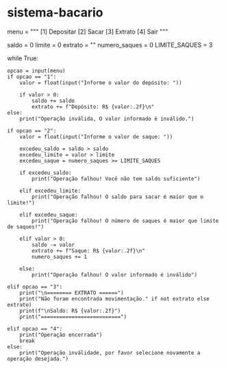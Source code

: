 # sistema-bacario
menu = """
[1] Depositar
[2] Sacar
[3] Extrato
[4] Sair
"""

saldo = 0
limite = 0
extrato = ""
numero_saques = 0
LIMITE_SAQUES = 3

while True:

    opcao = input(menu)
    if opcao == "1":
        valor = float(input("Informe o valor do depósito: "))

        if valor > 0:
            saldo += saldo
            extrato += f"Depósito: R$ {valor:.2f}\n"
    else:
        print("Operação inválida, O valor informado é inválido.")

    if opcao == "2":
        valor = float(input("Informe o valor de saque: "))

        excedeu_saldo = saldo > saldo
        excedeu_limite = valor > limite
        excedeu_saque = numero_saques >= LIMITE_SAQUES

        if excedeu_saldo:
            print("Operação falhou! Você não tem saldo suficiente")

        elif excedeu_limite:
            print("Operação falhou! O saldo para sacar é maior que o limite!")

        elif excedeu_saque:
            print("Operação falhou! O número de saques é maior que limite de saques!")

        elif valor > 0:
            saldo -= valor
            extrato += f"Saque: R$ {valor:.2f}\n"
            numero_saques += 1

        else:
            print("Operação falhou! O valor informado é inválido")

    elif opcao == "3":
        print("\n======== EXTRATO ======")
        print("Não foram encontrada movimentação." if not extrato else extrato)
        print(f"\nSaldo: R$ {valor:.2f}")
        print("==========================")

    elif opcao == "4":
        print("Operação encerrada")
        break 
    else:
        print("Operação inválidade, por favor selecione novamente a operação desejada.")

